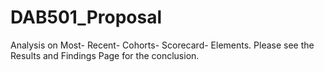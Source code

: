 # DAB501_Proposal
Analysis on Most- Recent- Cohorts- Scorecard- Elements. Please see the Results and Findings Page for the conclusion.
